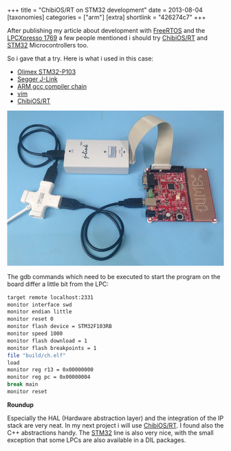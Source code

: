 +++
title = "ChibiOS/RT on STM32 development"
date = 2013-08-04
[taxonomies]
categories = ["arm"]
[extra]
shortlink = "426274c7"
+++

After publishing my article about development with [FreeRTOS](https://www.freertos.org) and the [LPCXpresso 1769](https://www.embeddedartists.com/products/lpcxpresso/lpc1769_xpr.php)
a few people mentioned i should try [ChibiOS/RT](http://www.chibios.org) and [STM32](http://www.st.com/en/microcontrollers/stm32-32-bit-arm-cortex-mcus.html) Microcontrollers too.

So i gave that a try. Here is what i used in this case:

* [Olimex STM32-P103](https://www.olimex.com/Products/ARM/ST/STM32-P103)
* [Segger J-Link](http://www.segger.com/j-link-edu.html)
* [ARM gcc compiler chain](https://launchpad.net/gcc-arm-embedded/+download)
* [vim](http://www.vim.org)
* [ChibiOS/RT](http://www.chibios.org)

<!-- more -->

![Olimex STM32](olimexstm32.jpg)

The gdb commands which need to be executed to start the program on the board differ a little bit from the LPC:

```bash
target remote localhost:2331
monitor interface swd
monitor endian little
monitor reset 0
monitor flash device = STM32F103RB
monitor speed 1000
monitor flash download = 1
monitor flash breakpoints = 1
file "build/ch.elf"
load
monitor reg r13 = 0x00000000
monitor reg pc = 0x00000004
break main
monitor reset
```

**Roundup**

Especially the HAL (Hardware abstraction layer) and the integration of the IP stack are very neat. In my next project i will use [ChibiOS/RT](http://www.chibios.org).
I found also the C++ abstractions handy. The [STM32](http://www.st.com/en/microcontrollers/stm32-32-bit-arm-cortex-mcus.html) line is also very nice, with the small exception that some LPCs are also available in a DIL packages.
